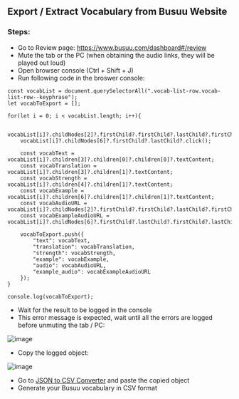 ## Export / Extract Vocabulary from Busuu Website
### Steps:
- Go to Review page: https://www.busuu.com/dashboard#/review
- Mute the tab or the PC (when obtaining the audio links, they will be played out loud)
- Open browser console (Ctrl + Shift + J)
- Run following code in the broswer console:
```
const vocabList = document.querySelectorAll(".vocab-list-row.vocab-list-row--keyphrase");
let vocabToExport = [];

for(let i = 0; i < vocabList.length; i++){

    vocabList[i]?.childNodes[2]?.firstChild?.firstChild?.lastChild?.firstChild.click();
    vocabList[i]?.childNodes[6]?.firstChild?.lastChild?.click();

    const vocabText = vocabList[i]?.children[3]?.children[0]?.children[0]?.textContent;
    const vocabTranslation = vocabList[i]?.children[3]?.children[1]?.textContent;
    const vocabStrength = vocabList[i]?.children[4]?.children[1]?.textContent;
    const vocabExample = vocabList[i]?.children[6]?.children[1]?.children[1]?.textContent;
    const vocabAudioURL = vocabList[i]?.childNodes[2]?.firstChild?.firstChild?.lastChild?.firstChild?.getAttribute("src");
    const vocabExampleAudioURL = vocabList[i]?.childNodes[6]?.firstChild?.lastChild?.firstChild?.lastChild?.firstChild?.getAttribute("src");

    vocabToExport.push({
        "text": vocabText,
        "translation": vocabTranslation,
        "strength": vocabStrength,
        "example": vocabExample,
        "audio": vocabAudioURL,
        "example_audio": vocabExampleAudioURL
    });
}

console.log(vocabToExport);
```
- Wait for the result to be logged in the console
- This error message is expected, wait until all the errors are logged before unmuting the tab / PC:

![image](https://user-images.githubusercontent.com/43834198/173247810-0c9538f3-a20a-4535-8efa-496686c7d042.png)

- Copy the logged object:

![image](https://user-images.githubusercontent.com/43834198/173247838-0907f8bc-c41e-4690-9ce7-9b207a742f19.png)

- Go to [JSON to CSV Converter](https://www.convertcsv.com/json-to-csv.htm) and paste the copied object
- Generate your Busuu vocabulary in CSV format
